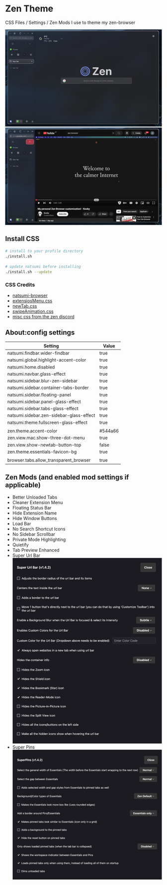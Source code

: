 # Zen Theme

CSS Files / Settings / Zen Mods I use to theme my zen-browser

![Screenshot of Browser](assets/screenshot_start.png)
![Screenshot of Youtube](assets/screenshot_youtube.png)

## Install CSS 

```bash
# install to your profile directory 
./install.sh 

# update natsumi before installing
./install.sh --update
```

### CSS Credits
- [natsumi-browser](https://github.com/greeeen-dev/natsumi-browser)
- [extensiosMenu.css](https://discord.com/channels/1088172780480114748/1281374861536526356/1337502917292326975)
- [newTab.css](https://discord.com/channels/1088172780480114748/1278814497917632552/threads/1317054453836415048)
- [swipeAnimation.css](https://github.com/sameerasw/zen-themes/tree/main/Zenimations)
- [misc css from the zen discord](https://discord.com/channels/1088172780480114748)

## About:config settings

| Setting                                        | Value   |
|------------------------------------------------|---------|
| natsumi.findbar.wider-findbar                  | true    |
| natsumi.global.highlight-accent-color          | true    |
| natsumi.home.disabled                          | true    |
| natsumi.navbar.glass-effect                     | true    |
| natsumi.sidebar.blur-zen-sidebar               | true    |
| natsumi.sidebar.container-tabs-border          | true    |
| natsumi.sidebar.floating-panel                 | true    |
| natsumi.sidebar.panel-glass-effect             | true    |
| natsumi.sidebar.tabs-glass-effect              | true    |
| natsumi.sidebar.zen-sidebar-glass-effect       | true    |
| natsumi.theme.fullscreen-glass-effect          | true    |
|                                                |         |
| zen.theme.accent-color                         | #544a66 |
| zen.view.mac.show-three-dot-menu               | true    |
| zen.view.show-newtab-button-top                | false   |
| zen.theme.essentials-favicon-bg                | true    |
|                                                |         |
| browser.tabs.allow_transparent_browser         | true    |

## Zen Mods (and enabled mod settings if applicable)

- Better Unloaded Tabs
- Cleaner Extension Menu
- Floating Status Bar
- Hide Extension Name
- Hide Window Buttons
- Load Bar
- No Search Shortcut Icons
- No Sidebar Scrollbar
- Private Mode Highlighting
- Quietify
- Tab Preview Enhanced
- Super Url Bar
![Super Url Bar Settings](assets/superurlbar.png)
- Super Pins
![Super Pins Settings](assets/superpins.png)